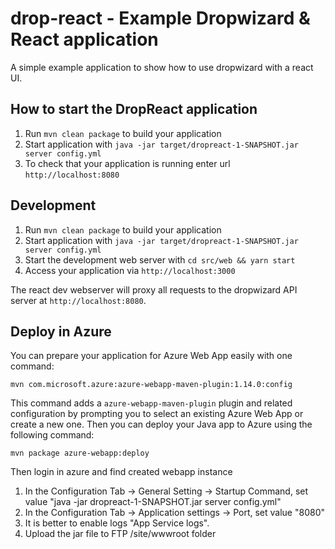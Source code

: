 # drop-react - Example Dropwizard & React application

A simple example application to show how to use dropwizard with a react UI.

## How to start the DropReact application

1. Run `mvn clean package` to build your application
1. Start application with `java -jar target/dropreact-1-SNAPSHOT.jar server config.yml`
1. To check that your application is running enter url `http://localhost:8080`

## Development

1. Run `mvn clean package` to build your application
1. Start application with `java -jar target/dropreact-1-SNAPSHOT.jar server config.yml`
1. Start the development web server with `cd src/web && yarn start`
1. Access your application via `http://localhost:3000`

The react dev webserver will proxy all requests to the dropwizard API server
at `http://localhost:8080`.

## Deploy in Azure
You can prepare your application for Azure Web App easily with one command:

```shell
mvn com.microsoft.azure:azure-webapp-maven-plugin:1.14.0:config
```

This command adds a `azure-webapp-maven-plugin` plugin and related configuration by prompting you to select an existing Azure Web App or create a new one. Then you can deploy your Java app to Azure using the following command:
```shell
mvn package azure-webapp:deploy
```

Then login in azure and find created webapp instance
1. In the Configuration Tab -> General Setting ->  Startup Command, set value "java -jar dropreact-1-SNAPSHOT.jar server config.yml"
1. In the Configuration Tab -> Application settings -> Port, set value "8080"
1. It is better to enable logs "App Service logs".
1. Upload the jar file to FTP /site/wwwroot folder

